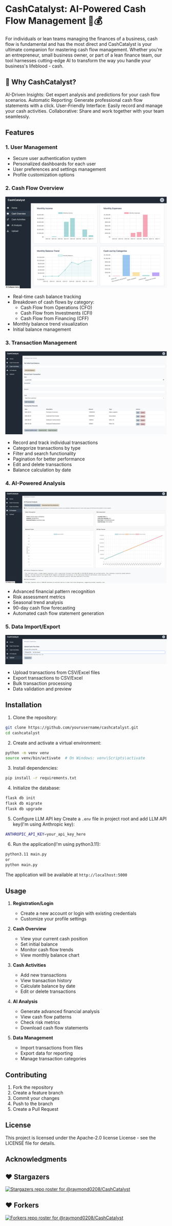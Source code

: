 # CashCatalyst: AI-Powered Cash Flow Management 🚀💰

For individuals or lean teams managing the finances of a business, cash flow is fundamental and has the most direct and CashCatalyst is your ultimate companion for mastering cash flow management. Whether you're an entrepreneur, small business owner, or part of a lean finance team, our tool harnesses cutting-edge AI to transform the way you handle your business's lifeblood - cash.

## 🎯 Why CashCatalyst?

AI-Driven Insights: Get expert analysis and predictions for your cash flow scenarios.
Automatic Reporting: Generate professional cash flow statements with a click.
User-Friendly Interface: Easily record and manage your cash activities.
Collaborative: Share and work together with your team seamlessly.

## Features

### 1. User Management
- Secure user authentication system
- Personalized dashboards for each user
- User preferences and settings management
- Profile customization options

### 2. Cash Flow Overview
![Cash Overview](screenshots/cash_overview.jpg)
- Real-time cash balance tracking
- Breakdown of cash flows by category:
  - Cash Flow from Operations (CFO)
  - Cash Flow from Investments (CFI)
  - Cash Flow from Financing (CFF)
- Monthly balance trend visualization
- Initial balance management

### 3. Transaction Management
![Cash Activities](screenshots/cash_activities.png)
- Record and track individual transactions
- Categorize transactions by type
- Filter and search functionality
- Pagination for better performance
- Edit and delete transactions
- Balance calculation by date

### 4. AI-Powered Analysis
![AI Analysis](screenshots/ai_analysis.png)
- Advanced financial pattern recognition
- Risk assessment metrics
- Seasonal trend analysis
- 90-day cash flow forecasting
- Automated cash flow statement generation

### 5. Data Import/Export
![Data Upload](screenshots/Data_upload.png)
- Upload transactions from CSV/Excel files
- Export transactions to CSV/Excel
- Bulk transaction processing
- Data validation and preview


## Installation

1. Clone the repository:
```bash
git clone https://github.com/yourusername/cashcatalyst.git
cd cashcatalyst
```

2. Create and activate a virtual environment:
```bash
python -m venv venv
source venv/bin/activate  # On Windows: venv\Scripts\activate
```

3. Install dependencies:
```bash
pip install -r requirements.txt
```

4. Initialize the database:
```bash
flask db init
flask db migrate
flask db upgrade
```

5. Configure LLM API key
Create a `.env` file in project root and add LLM API key(I'm using Anthropic key):

```sh
ANTHROPIC_API_KEY=your_api_key_here
```

6. Run the application(I'm using python3.11):
```bash
python3.11 main.py 
or 
python main.py
```

The application will be available at `http://localhost:5000`

## Usage

1. **Registration/Login**
   - Create a new account or login with existing credentials
   - Customize your profile settings

2. **Cash Overview**
   - View your current cash position
   - Set initial balance
   - Monitor cash flow trends
   - View monthly balance chart

3. **Cash Activities**
   - Add new transactions
   - View transaction history
   - Calculate balance by date
   - Edit or delete transactions

4. **AI Analysis**
   - Generate advanced financial analysis
   - View cash flow patterns
   - Check risk metrics
   - Download cash flow statements

5. **Data Management**
   - Import transactions from files
   - Export data for reporting
   - Manage transaction categories


## Contributing

1. Fork the repository
2. Create a feature branch
3. Commit your changes
4. Push to the branch
5. Create a Pull Request

## License

This project is licensed under the Apache-2.0 license License - see the LICENSE file for details.

## Acknowledgments

## ❤️ Stargazers
[![Stargazers repo roster for @raymond0208/CashCatalyst](https://reporoster.com/stars/raymond0208/CashCatalyst)](https://github.com/raymond0208/CashCatalyst/stargazers)
## ❤️ Forkers
[![Forkers repo roster for @raymond0208/CashCatalyst](https://reporoster.com/forks/raymond0208/CashCatalyst)](https://github.com/raymond0208/CashCatalyst/network/members)
